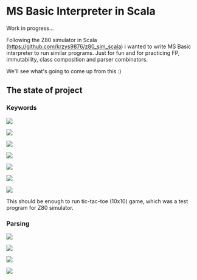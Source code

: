 # MS Basic Interpreter in Scala #

Work in progress...

Following the Z80 simulator in Scala (https://github.com/krzys9876/z80_sim_scala) i wanted to 
write MS Basic interpreter to run similar programs. Just for fun and for practicing 
FP, immutability, class composition and parser combinators.

We'll see what's going to come up from this :)

## The state of project

### Keywords

<img src="https://img.shields.io/badge/PRINT-Done-green.svg"/></a>

<img src="https://img.shields.io/badge/FOR / NEXT-Done-green.svg"/></a>

<img src="https://img.shields.io/badge/IF-Done-green.svg"/></a>

<img src="https://img.shields.io/badge/GOTO-Done-green.svg"/></a>

<img src="https://img.shields.io/badge/GOSUB / RETURN-Done-green.svg"/></a>

<img src="https://img.shields.io/badge/DIM / Arrays-Done-green.svg"/></a>

<img src="https://img.shields.io/badge/DATA / READ-In progress-blue.svg"/></a>

This should be enough to run tic-tac-toe (10x10) game, which was a test program for Z80 simulator. 

### Parsing

<img src="https://img.shields.io/badge/Program lines for keywords-Done-green.svg"/></a>

<img src="https://img.shields.io/badge/Arithmetic expressions-Done-green.svg"/></a>

<img src="https://img.shields.io/badge/Complex printing-Done-green.svg"/></a>

<img src="https://img.shields.io/badge/Text expressions-Planned-lightgray.svg"/></a>


